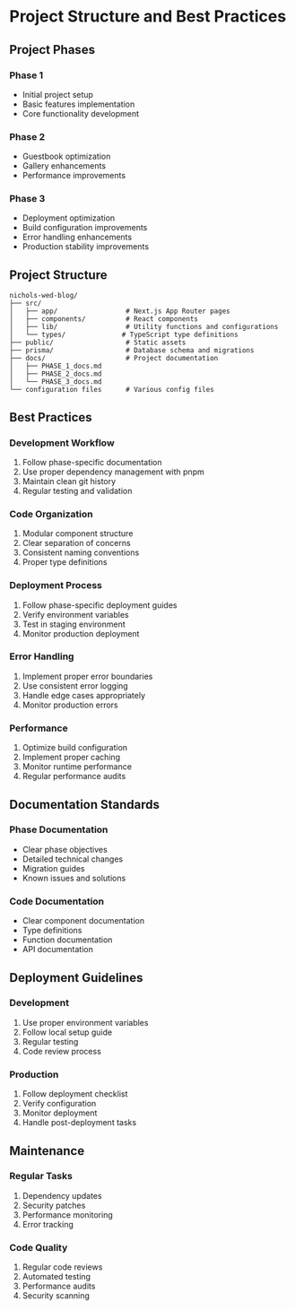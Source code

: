 # Project Structure and Best Practices

## Project Phases

### Phase 1

- Initial project setup
- Basic features implementation
- Core functionality development

### Phase 2

- Guestbook optimization
- Gallery enhancements
- Performance improvements

### Phase 3

- Deployment optimization
- Build configuration improvements
- Error handling enhancements
- Production stability improvements

## Project Structure

```
nichols-wed-blog/
├── src/
│   ├── app/                 # Next.js App Router pages
│   ├── components/          # React components
│   ├── lib/                 # Utility functions and configurations
│   └── types/              # TypeScript type definitions
├── public/                  # Static assets
├── prisma/                  # Database schema and migrations
├── docs/                    # Project documentation
│   ├── PHASE_1_docs.md
│   ├── PHASE_2_docs.md
│   └── PHASE_3_docs.md
└── configuration files      # Various config files
```

## Best Practices

### Development Workflow

1. Follow phase-specific documentation
2. Use proper dependency management with pnpm
3. Maintain clean git history
4. Regular testing and validation

### Code Organization

1. Modular component structure
2. Clear separation of concerns
3. Consistent naming conventions
4. Proper type definitions

### Deployment Process

1. Follow phase-specific deployment guides
2. Verify environment variables
3. Test in staging environment
4. Monitor production deployment

### Error Handling

1. Implement proper error boundaries
2. Use consistent error logging
3. Handle edge cases appropriately
4. Monitor production errors

### Performance

1. Optimize build configuration
2. Implement proper caching
3. Monitor runtime performance
4. Regular performance audits

## Documentation Standards

### Phase Documentation

- Clear phase objectives
- Detailed technical changes
- Migration guides
- Known issues and solutions

### Code Documentation

- Clear component documentation
- Type definitions
- Function documentation
- API documentation

## Deployment Guidelines

### Development

1. Use proper environment variables
2. Follow local setup guide
3. Regular testing
4. Code review process

### Production

1. Follow deployment checklist
2. Verify configuration
3. Monitor deployment
4. Handle post-deployment tasks

## Maintenance

### Regular Tasks

1. Dependency updates
2. Security patches
3. Performance monitoring
4. Error tracking

### Code Quality

1. Regular code reviews
2. Automated testing
3. Performance audits
4. Security scanning
